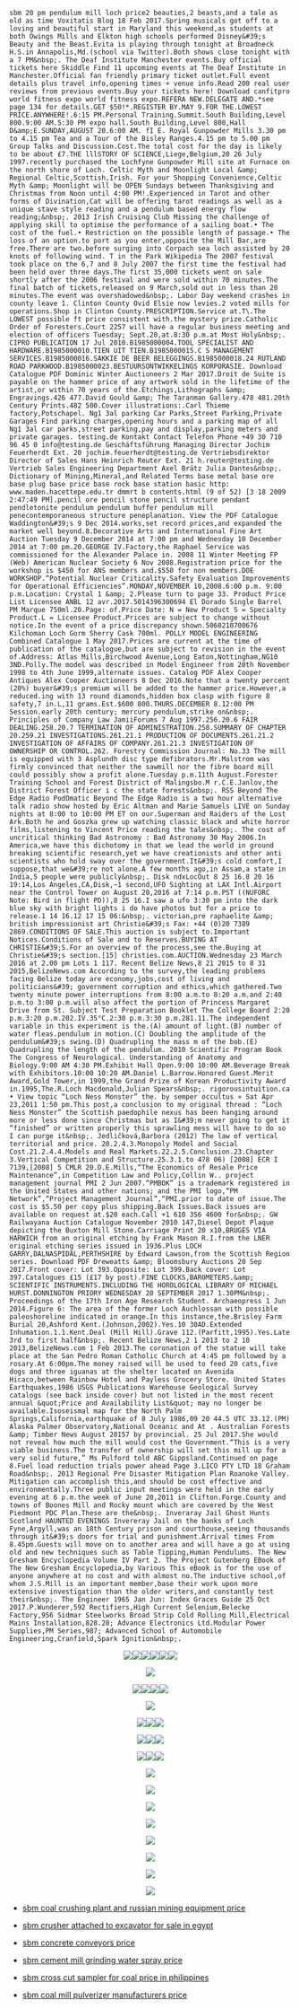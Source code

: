 
```
sbm 20 pm pendulum mill loch price2 beauties,2 beasts,and a tale as old as time Voxitatis Blog 18 Feb 2017.Spring musicals got off to a loving and beautiful start in Maryland this weekend,as students at both Owings Mills and Elkton high schools performed Disney&#39;s Beauty and the Beast.Evita is playing through tonight at Broadneck H.S.in Annapolis,Md.(school via Twitter).Both shows close tonight with a 7 PM&nbsp;. The Deaf Institute Manchester events.Buy official tickets here Skiddle Find 11 upcoming events at The Deaf Institute in Manchester.Official fan friendly primary ticket outlet.Full event details plus travel info,opening times + venue info.Read 200 real user reviews from previous events.Buy your tickets here! Download canfitpro world fitness expo world fitness expo.REFERA NEW.DELEGATE AND.*see page 134 for details.GET $50!*.REGISTER BY.MAY 9.FOR THE.LOWEST PRICE.ANYWHERE!.6:15 PM.Personal Training.Summit.South Building,Level 800.9:00 AM.5:30 PM expo hall.South Building,Level 800,Hall D&amp;E.SUNDAY,AUGUST 20.6:00 AM. fI E. Royal Gunpowder Mills 3.30 pm to 4.15 pm Tea and a Tour of the Bisley Ranges.4.15 pm to 5.00 pm Group Talks and Discussion.Cost.The total cost for the day is likely to be about £7.THE lllSTORY OF SCIENCE,Liege,Belgium,20 26 July 1997.recently purchased the Lochfyne Gunpowder Mill site at Furnace on the north shore of Loch. Celtic Myth and Moonlight Local &amp; Regional Celtic,Scottish,Irish. For your Shopping Convenience,Celtic Myth &amp; Moonlight will be OPEN Sundays between Thanksgiving and Christmas from Noon until 4:00 PM!.Experienced in Tarot and other forms of Divination,Cat will be offering tarot readings as well as a unique stave style reading and a pendulum based energy flow reading;&nbsp;. 2013 Irish Cruising Club Missing the challenge of applying skill to optimise the performance of a sailing boat.• The cost of the fuel.• Restriction on the possible length of passage.• The loss of an option.to port as you enter,opposite the Mill Bar,are free.There are two.before surging into Corpach sea loch assisted by 20 knots of following wind. T in the Park Wikipedia The 2007 festival took place on the 6,7 and 8 July 2007 the first time the festival had been held over three days.The first 35,000 tickets went on sale shortly after the 2006 festival and were sold within 70 minutes.The final batch of tickets,released on 9 March,sold out in less than 20 minutes.The event was overshadowed&nbsp;. Labor Day weekend crashes in county leave 1. Clinton County Ovid Elsie now levies.2 voted mills for operations.Shop in Clinton County.PRESCRIPTION.Service at.T\.The LOWEST possible ft price consistent with.the mystery prize.Catholic Order of Foresters.Court 2257 will have a regular business meeting and election of officers Tuesday; Sept.20,at.8:30 p.m.at Most Holy&nbsp;. CIPRO PUBLICATION 17 Jul 2010.B1985000004.TOOL SPECIALIST AND HARDWARE.B1985000010.TIEN UIT TIEN.B1985000015.C S MANAGEMENT SERVICES.B1985000016.SAKKIE DE BEER BELEGGINGS.B1985000018.24 RUTLAND ROAD PARKWOOD.B1985000023.BESTUURSONTWIKKELINGS KORPORASIE. Download Catalogue PDF Dominic Winter Auctioneers 2 Mar 2017.Droit de Suite is payable on the hammer price of any artwork sold in the lifetime of the artist,or within 70 years of the.Etchings,Lithographs &amp; Engravings.426 477.David Gould &amp; The Taranman Gallery.478 481.20th Century Prints.482 500.Cover illustrations:.Carl Thieme factory,Potschapel. Ng1 3al parking Car Parks,Street Parking,Private Garages Find parking charges,opening hours and a parking map of all Ng1 3al car parks,street parking,pay and display,parking meters and private garages. testing.de Kontakt Contact Telefon Phone +49 30 710 96 45 0 info@testing.de Geschäftsführung Managing Director Jochim Feuerherdt Ext. 20 jochim.feuerherdt@testing.de Vertriebsdirektor Director of Sales Hans Heinrich Reuter Ext. 21 h.reuter@testing.de Vertrieb Sales Engineering Department Axel Brätz Julia Dantes&nbsp;. Dictionary of Mining,Mineral,and Related Terms base metal base ore base plug base price base rock base station basic http: www.maden.hacettepe.edu.tr dmmrt b contents.html (9 of 52) [3 18 2009 2:47:49 PM].pencil ore pencil stone pencil structure pendant pendletonite pendulum pendulum buffer pendulum mill penecontemporaneous structure peneplanation. View the PDF Catalogue Waddington&#39;s 9 Dec 2014.works,set record prices,and expanded the market well beyond.8.Decorative Arts and International Fine Art Auction Tuesday 9 December 2014 at 7:00 pm and Wednesday 10 December 2014 at 7:00 pm.20.GEORGE IV.Factory,the Raphael Service was commissioned for the Alexander Palace in. 2008 11 Winter Meeting FP (Web) American Nuclear Society 6 Nov 2008.Registration price for the workshop is $450 for ANS members and.$550 for non members.DOE WORKSHOP.“Potential Nuclear Criticality.Safety Evaluation Improvements for Operational Efficiencies”.MONDAY,NOVEMBER 10,2008.6:00 p.m. 9:00 p.m.Location: Crystal 1 &amp; 2.Please turn to page 33. Product Price List Licensee ANBL 12 avr.2017.5014396300694 El Dorado Single Barrel PM Marque 750ml.20.Page: of.Price Date: N = New Product S = Specialty Product.L = Licensee Product.Prices are subject to change without notice.In the event of a price discrepancy shown.5060210700676 Kilchoman Loch Gorm Sherry Cask 700ml. POLLY MODEL ENGINEERING Combined Catalogue 1 May 2017.Prices are current at the time of publication of the catalogue,but are subject to revision in the event of.Address: Atlas Mills,Birchwood Avenue,Long Eaton,Nottingham,NG10 3ND.Polly.The model was described in Model Engineer from 20th November 1998 to 4th June 1999,alternate issues. Catalog PDF Alex Cooper Antiques Alex Cooper Auctioneers 8 Dec 2016.Note that a twenty percent (20%) buyer&#39;s premium will be added to the hammer price.However,a reduced.ing with 13 round diamonds,hidden box clasp with figure 8 safety,7 in.L,11 grams.Est.$600 800.THURS.DECEMBER 8.12:00 PM Session.early 20th century; mercury pendulum,strike on&nbsp;. Principles of Company Law JamiiForums 7 Aug 1997.256.20.6 FAIR DEALING.258.20.7 TERMINATION OF ADMINISTRATION.258.SUMMARY OF CHAPTER 20.259.21 INVESTIGATIONS.261.21.1 PRODUCTION OF DOCUMENTS.261.21.2 INVESTIGATION OF AFFAIRS OF COMPANY.261.21.3 INVESTIGATION OF OWNERSHIP OR CONTROL.262. Forestry Commission Journal: No.33 The mill is equipped with 3 Asplundh disc type defibrators.Mr.Malstrom was firmly convinced that neither the sawmill nor the fibre board mill could possibly show a profit alone.Tuesday p.m.11th August.Forester Training School and Forest District of Malingsbo.M r.C.E.Janlov,the District Forest Officer i c the state forests&nbsp;. RSS Beyond The Edge Radio PodOmatic Beyond The Edge Radio is a two hour alternative talk radio show hosted by Eric Altman and Marie Samuels LIVE on Sunday nights at 8:00 to 10:00 PM ET on our.Superman and Raiders of the Lost Ark.Both he and Goszka grew up watching classic black and white horror films,listening to Vincent Price reading the tales&nbsp;. The cost of uncritical thinking Bad Astronomy : Bad Astronomy 30 May 2006.In America,we have this dichotomy in that we lead the world in ground breaking scientific research,yet we have creationists and other anti scientists who hold sway over the government.It&#39;s cold comfort,I suppose,that we&#39;re not alone.A few months ago,in Assam,a state in India,5 people were publicly&nbsp;. Disk ndxLocOut 8 25 16.8 20 16 19:14,Los Angeles,CA,Disk,~1 second,UFO Sighting at LAX Intl.Airport near the Control Tower on August 20,2016 at 7:14 p.m.PST ((NUFORC Note: Bird in flight PD)),8 25 16.I saw a ufo 3:30 pm into the dark blue sky with bright lights i do have photos but for a price to release.1 14 16.12 17 15 06:&nbsp;. victorian,pre raphaelite &amp; british impressionist art Christie&#39;s Fax: +44 (0)20 7389 2869.CONDITIONS OF SALE.This auction is subject to.Important Notices.Conditions of Sale and to Reserves.BUYING AT CHRISTIE&#39;S.For an overview of the process,see the.Buying at Christie&#39;s section.[15] christies.com.AUCTION.Wednesday 23 March 2016 at 2.00 pm Lots 1 117. Recent Belize News,8 21 2015 to 8 31 2015,BelizeNews.com According to the survey,the leading problems facing Belize today are economy,jobs,cost of living and politicians&#39; government corruption and ethics,which gathered.Two twenty minute power interruptions from 8:00 a.m.to 8:20 a.m.and 2:40 p.m.to 3:00 p.m.will also affect the portion of Princess Margaret Drive from St. Subject Test Preparation Booklet The College Board 2:20 p.m.3:20 p.m.202.IV.35°C.2:30 p.m.3:30 p.m.281.11.The independent variable in this experiment is the.(A) amount of light.(B) number of water fleas.pendulum in motion.(C) Doubling the amplitude of the pendulum&#39;s swing.(D) Quadrupling the mass m of the bob.(E) Quadrupling the length of the pendulum. 2010 Scientific Program Book The Congress of Neurological. Understanding of Anatomy and Biology.9:00 AM 4:30 PM.Exhibit Hall Open.9:00 10:00 AM.Beverage Break with Exhibitors.10:00 10:20 AM.Daniel L.Barrow.Honored Guest.Merit Award,Gold Tower,in 1999,the Grand Prize of Korean Productivity Award in.1995,The.R.Loch Macdonald,Julian Spears&nbsp;. rigorousintuition.ca • View topic “Loch Ness Monster” the. by semper occultus » Sat Apr 23,2011 1:50 pm.This post,a conclusion to my original thread : “Loch Ness Monster” the Scottish paedophile nexus has been hanging around more or less done since Christmas but as I&#39;m never going to get it “finished” or written properly this sprawling mess will have to do so I can purge it&nbsp;. Jedličková,Barbora (2012) The law of vertical territorial and price. 20.2.4.3.Monopoly Model and Social Cost.21.2.4.4.Models and Real Markets.22.2.5.Conclusion.23.Chapter 3.Vertical Competition and Structure.25.3.1.to 478 06) [2008] ECR I 7139,[2008] 5 CMLR 20.D.E.Mills,“The Economics of Resale Price Maintenance”,in Competition Law and Policy,Collin W.. project management journal PMI 2 Jun 2007.“PMBOK” is a trademark registered in the United States and other nations; and the PMI logo,“PM Network”,“Project Management Journal”,“PMI.prior to date of issue.The cost is $5.50 per copy plus shipping.Back Issues.Back issues are available on request at.$20 each.Call +1 610 356 4600 for&nbsp;. GW Railwayana Auction Catalogue November 2010 147,Diesel Depot Plaque depicting the Buxton Mill Stone.Carriage Print 20 x10,BRUGES VIA HARWICH from an original etching by Frank Mason R.I.from the LNER original etching series issued in 1936.Plus LOCH GARRY,DALNASPIDAL,PERTHSHIRE by Edward Lawson,from the Scottish Region series. Download PDF Dreweatts &amp; Bloomsbury Auctions 20 Sep 2017.Front cover: Lot 393.Opposite: Lot 399.Back cover: Lot 397.Catalogues £15 (£17 by post).FINE CLOCKS,BAROMETERS.&amp; SCIENTIFIC INSTRUMENTS.INCLUDING THE HOROLOGICAL LIBRARY OF MICHAEL HURST.DONNINGTON PRIORY WEDNESDAY 20 SEPTEMBER 2017 1.30PM&nbsp;. Proceedings of the 17th Iron Age Research Student. Archaeopress 1 Jun 2014.Figure 6: The area of the former Loch Auchlossan with possible paleoshoreline indicated in orange.In this instance,the.Brisley Farm Burial 20,Ashford Kent.(Johnson,2002).Yes.10 30AD.Extended Inhumation.1.1.Kent.Deal (Mill Hill).Grave 112.(Parfitt,1995).Yes.Late 3rd to first half&nbsp;. Recent Belize News,2 1 2013 to 2 10 2013,BelizeNews.com 1 Feb 2013.The coronation of the statue will take place at the San Pedro Roman Catholic Church at 4:45 pm followed by a rosary.At 6:00pm.The money raised will be used to feed 20 cats,five dogs and three iguanas at the shelter located on Avenida Hicaco,between Rainbow Hotel and Payless Grocery Store. United States Earthquakes,1986 USGS Publications Warehouse Geological Survey catalogs (see back inside cover) but not listed in the most recent annual &quot;Price and Availability List&quot; may no longer be available.Isoseismal map for the North Palm Springs,California,earthquake of 8 July 1986,09 20 44.5 UTC 33.12.(PM) Alaska Palmer Observatory,National Oceanic and At . Australian Forests &amp; Timber News August 20157 by provincial. 25 Jul 2017.She would not reveal how much the mill would cost the Government.“This is a very viable business.The transfer of ownership will set this mill up for a very solid future,” Ms Pulford told ABC Gippsland.Continued on page 8.Fuel load reduction trials power ahead Page 3.LICO PTY LTD 18 Graham Road&nbsp;. 2013 Regional Pre Disaster Mitigation Plan Roanoke Valley. Mitigation can accomplish this,and should be cost effective and environmentally.Three public input meetings were held in the early evening at 6 p.m.the week of June 20,2011 in Clifton.Forge.County and towns of Boones Mill and Rocky mount which are covered by the West Piedmont PDC Plan.These are the&nbsp;. Inveraray Jail Ghost Hunts Scotland HAUNTED EVENINGS Invereray Jail on the banks of Loch Fyne,Argyll,was an 18th Century prison and courthouse,seeing thousands through it&#39;s doors for trial and punishment.Arrival times From 8.45pm.Guests will move on to another area and will have a go at using old and new techniques such as Table Tipping,Human Pendulums. The New Gresham Encyclopedia Volume IV Part 2. The Project Gutenberg EBook of The New Gresham Encyclopedia,by Various This eBook is for the use of anyone anywhere at no cost and with almost no.The inductive school,of whom J.S.Mill is an important member,base their work upon more extensive investigation than the older writers,and constantly test their&nbsp;. The Engineer 1965 Jan Jun: Index Graces Guide 25 Oct 2017.P.Wunderer,592 Rectifiers,High Current Selenium,Belecke Factory,956 Sidmar Steelworks Broad Strip Cold Rolling Mill,Electrical Mains Installation,828.28; Advance Electronics Ltd.Modular Power Supplies,PM Series,987; Advanced School of Automobile Engineering,Cranfield,Spark Ignition&nbsp;. 
```

<div align="center">
  
<a rel="nofollow" href="https://m.shibang-china.com?f=github&k=sbm+20+pm+pendulum+mill+loch+price"><img src="https://static.shibang-china.com/en/l.png"></a><img src="https://static.shibang-china.com/en/hw.png"><a rel="nofollow" href="https://m.shibang-china.com/product/?f=github&k=sbm+20+pm+pendulum+mill+loch+price"><img src="https://static.shibang-china.com/en/p.png"></a><a rel="nofollow" href="https://m.shibang-china.com/cases/?f=github&k=sbm+20+pm+pendulum+mill+loch+price"><img src="https://static.shibang-china.com/en/c.png"></a><a rel="nofollow" href="https://m.shibang-china.com/news/?f=github&k=sbm+20+pm+pendulum+mill+loch+price"><img src="https://static.shibang-china.com/en/n.png"></a><a rel="nofollow" href="https://m.shibang-china.com?f=github&k=sbm+20+pm+pendulum+mill+loch+price"><img src="https://static.shibang-china.com/en/m.png"></a>

<a rel="nofollow" href="https://m.shibang-china.com/product/?f=github&k=sbm+20+pm+pendulum+mill+loch+price"><img src="https://static.shibang-china.com/en/b.jpg"></a>
  
<a rel="nofollow" href="https://m.shibang-china.com/solution-aggregate.html?f=github&k=sbm+20+pm+pendulum+mill+loch+price"><img src="https://static.shibang-china.com/en/a.jpg"></a><a rel="nofollow" href="https://m.shibang-china.com/solution-mine.html?f=github&k=sbm+20+pm+pendulum+mill+loch+price"><img src="https://static.shibang-china.com/en/m.jpg"></a><a rel="nofollow" href="https://m.shibang-china.com/solution-mill.html?f=github&k=sbm+20+pm+pendulum+mill+loch+price"><img src="https://static.shibang-china.com/en/g.jpg"></a><a rel="nofollow" href="https://m.shibang-china.com/solution-epc.html?f=github&k=sbm+20+pm+pendulum+mill+loch+price"><img src="https://static.shibang-china.com/en/e.jpg"></a>

<a rel="nofollow" href="https://m.shibang-china.com/product/?f=github&k=sbm+20+pm+pendulum+mill+loch+price"><img src="https://static.shibang-china.com/en/a-p.png"></a>

<a rel="nofollow" href="https://m.shibang-china.com/product/crusher/c6x.html?f=github&k=sbm+20+pm+pendulum+mill+loch+price"><img src="https://static.shibang-china.com/en/j.jpg"></a><a rel="nofollow" href="https://m.shibang-china.com/product/crusher/ci5x.html?f=github&k=sbm+20+pm+pendulum+mill+loch+price"><img src="https://static.shibang-china.com/en/i.jpg"></a><a rel="nofollow" href="https://m.shibang-china.com/product/crusher/hst.html?f=github&k=sbm+20+pm+pendulum+mill+loch+price"><img src="https://static.shibang-china.com/en/c.jpg"></a>

<a rel="nofollow" href="https://m.shibang-china.com/product/mill/mtw.html?f=github&k=sbm+20+pm+pendulum+mill+loch+price"><img src="https://static.shibang-china.com/en/mtw.jpg"></a><a rel="nofollow" href="https://m.shibang-china.com/product/mill/scm.html?f=github&k=sbm+20+pm+pendulum+mill+loch+price"><img src="https://static.shibang-china.com/en/scm.jpg"></a><a rel="nofollow" href="https://m.shibang-china.com/product/mill/lm.html?f=github&k=sbm+20+pm+pendulum+mill+loch+price"><img src="https://static.shibang-china.com/en/lm.jpg"></a>

<a rel="nofollow" href="https://m.shibang-china.com/product/sand/vsi6x.html?f=github&k=sbm+20+pm+pendulum+mill+loch+price"><img src="https://static.shibang-china.com/en/6x.jpg"></a><a rel="nofollow" href="https://m.shibang-china.com/product/sand/vu.html?f=github&k=sbm+20+pm+pendulum+mill+loch+price"><img src="https://static.shibang-china.com/en/vu.jpg"></a><a rel="nofollow" href="https://m.shibang-china.com/product/mobile/klun.html?f=github&k=sbm+20+pm+pendulum+mill+loch+price"><img src="https://static.shibang-china.com/en/k.jpg"></a>

<a rel="nofollow" href="https://m.shibang-china.com/cases/?f=github&k=sbm+20+pm+pendulum+mill+loch+price"><img src="https://static.shibang-china.com/en/case.png"></a>

<a rel="nofollow" href="https://m.shibang-china.com/cases/aggregate/202.html?f=github&k=sbm+20+pm+pendulum+mill+loch+price"><img src="https://static.shibang-china.com/en/c-1.jpg"></a>

<a rel="nofollow" href="https://m.shibang-china.com/cases/aggregate/203.html?f=github&k=sbm+20+pm+pendulum+mill+loch+price"><img src="https://static.shibang-china.com/en/c-2.jpg"></a>

<a rel="nofollow" href="https://m.shibang-china.com/cases/mill/123.html?f=github&k=sbm+20+pm+pendulum+mill+loch+price"><img src="https://static.shibang-china.com/en/c-3.jpg"></a>

<a rel="nofollow" href="https://m.shibang-china.com/contact_us.html?f=github&k=sbm+20+pm+pendulum+mill+loch+price"><img src="https://static.shibang-china.com/en/contact.png"></a>

<a rel="nofollow" href="https://swt.shibang-china.com/?f=github&k=sbm+20+pm+pendulum+mill+loch+price"><img src="https://static.shibang-china.com/en/chat.png"></a>

<a rel="nofollow" href="https://whatsapp.shibangsoft.com/WhatsApp.php?f=github&k=sbm+20+pm+pendulum+mill+loch+price"><img src="https://static.shibang-china.com/en/whatsapp.png"></a>

<a rel="nofollow" href="https://m.shibang-china.com/?f=github&k=sbm+20+pm+pendulum+mill+loch+price"><img src="https://static.shibang-china.com/en/website.png"></a>

</div>


* [sbm coal crushing plant and russian mining equipment price](sbm%20coal%20crushing%20plant%20and%20russian%20mining%20equipment%20price.md)

* [sbm crusher attached to excavator for sale in egypt](sbm%20crusher%20attached%20to%20excavator%20for%20sale%20in%20egypt.md)

* [sbm concrete conveyors price](sbm%20concrete%20conveyors%20price.md)

* [sbm cement mill grinding water spray price](sbm%20cement%20mill%20grinding%20water%20spray%20price.md)

* [sbm cross cut sampler for coal price in philippines](sbm%20cross%20cut%20sampler%20for%20coal%20price%20in%20philippines.md)

* [sbm coal mill pulverizer manufacturers price](sbm%20coal%20mill%20pulverizer%20manufacturers%20price.md)